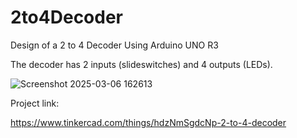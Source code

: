 # 2to4Decoder
Design of a 2 to 4 Decoder Using Arduino UNO R3

The decoder has 2 inputs (slideswitches) and 4 outputs (LEDs).

![Screenshot 2025-03-06 162613](https://github.com/user-attachments/assets/bfbaa7c9-c62e-4abc-99ac-87f7a97780c4)

Project link:

https://www.tinkercad.com/things/hdzNmSgdcNp-2-to-4-decoder
